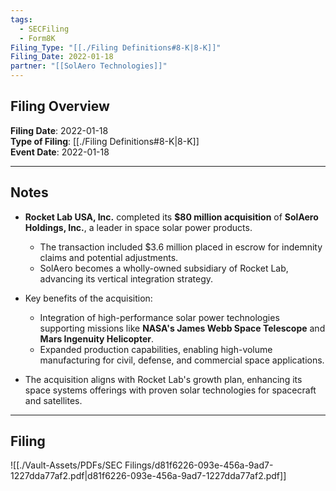 ```yaml
---
tags:
  - SECFiling
  - Form8K
Filing_Type: "[[./Filing Definitions#8-K|8-K]]"
Filing_Date: 2022-01-18
partner: "[[SolAero Technologies]]"
---
```

## Filing Overview

**Filing Date**: 2022-01-18  
**Type of Filing**: [[./Filing Definitions#8-K|8-K]]  
**Event Date**: 2022-01-18  

---
## Notes

- **Rocket Lab USA, Inc.** completed its **$80 million acquisition** of **SolAero Holdings, Inc.**, a leader in space solar power products.
  - The transaction included $3.6 million placed in escrow for indemnity claims and potential adjustments.
  - SolAero becomes a wholly-owned subsidiary of Rocket Lab, advancing its vertical integration strategy.

- Key benefits of the acquisition:
  - Integration of high-performance solar power technologies supporting missions like **NASA's James Webb Space Telescope** and **Mars Ingenuity Helicopter**.
  - Expanded production capabilities, enabling high-volume manufacturing for civil, defense, and commercial space applications.

- The acquisition aligns with Rocket Lab's growth plan, enhancing its space systems offerings with proven solar technologies for spacecraft and satellites.

---
## Filing

![[./Vault-Assets/PDFs/SEC Filings/d81f6226-093e-456a-9ad7-1227dda77af2.pdf|d81f6226-093e-456a-9ad7-1227dda77af2.pdf]]
